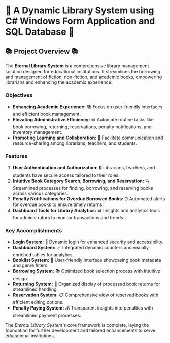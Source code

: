 # 🚀 A Dynamic Library System using C# Windows Form Application and SQL Database 🚀

## 📚 Project Overview 📚

The **Eternal Library System** is a comprehensive library management solution designed for educational institutions. It streamlines the borrowing and management of fiction, non-fiction, and academic books, empowering librarians and enhancing the academic experience.

### Objectives

- **Enhancing Academic Experience:** 📚 Focus on user-friendly interfaces and efficient book management.
- **Elevating Administrative Efficiency:** 📊 Automate routine tasks like book borrowing, returning, reservations, penalty notifications, and inventory management.
- **Promoting Learning and Collaboration:** 🤝 Facilitate communication and resource-sharing among librarians, teachers, and students.

### Features

1. **User Authentication and Authorization:** 🔒 Librarians, teachers, and students have secure access tailored to their roles.
2. **Intuitive Book Category Search, Borrowing, and Reservation:** 🔍 Streamlined processes for finding, borrowing, and reserving books across various categories.
3. **Penalty Notifications for Overdue Borrowed Books:** ⏰ Automated alerts for overdue books to ensure timely returns.
4. **Dashboard Tools for Library Analytics:** 📊 Insights and analytics tools for administrators to monitor transactions and trends.

### Key Accomplishments

- **Login System:** 🔐 Dynamic login for enhanced security and accessibility.
- **Dashboard System:** 📈 Integrated dynamic counters and visually enriched tables for analytics.
- **Booklist System:** 📖 User-friendly interface showcasing book metadata and genre filters.
- **Borrowing System:** 📚 Optimized book selection process with intuitive design.
- **Returning System:** 🔄 Organized display of processed book returns for streamlined handling.
- **Reservation System:** 📋 Comprehensive view of reserved books with efficient editing options.
- **Penalty Paying System:** 💰 Transparent insights into penalties with streamlined payment processes.

The *Eternal Library System's* core framework is complete, laying the foundation for further development and tailored enhancements to serve educational institutions.


